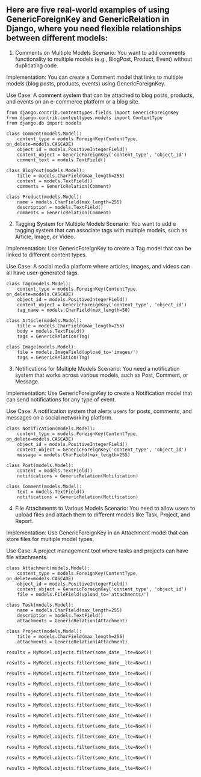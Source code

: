 ## Here are five real-world examples of using GenericForeignKey and GenericRelation in Django, where you need flexible relationships between different models:

1. Comments on Multiple Models
Scenario: You want to add comments functionality to multiple models (e.g., BlogPost, Product, Event) without duplicating code.

Implementation: You can create a Comment model that links to multiple models (blog posts, products, events) using GenericForeignKey.


Use Case: A comment system that can be attached to blog posts, products, and events on an e-commerce platform or a blog site.
```ch
from django.contrib.contenttypes.fields import GenericForeignKey
from django.contrib.contenttypes.models import ContentType
from django.db import models

class Comment(models.Model):
    content_type = models.ForeignKey(ContentType, on_delete=models.CASCADE)
    object_id = models.PositiveIntegerField()
    content_object = GenericForeignKey('content_type', 'object_id')
    comment_text = models.TextField()

class BlogPost(models.Model):
    title = models.CharField(max_length=255)
    content = models.TextField()
    comments = GenericRelation(Comment)

class Product(models.Model):
    name = models.CharField(max_length=255)
    description = models.TextField()
    comments = GenericRelation(Comment)

```


2. Tagging System for Multiple Models
Scenario: You want to add a tagging system that can associate tags with multiple models, such as Article, Image, or Video.

Implementation: Use GenericForeignKey to create a Tag model that can be linked to different content types.

Use Case: A social media platform where articles, images, and videos can all have user-generated tags.
```ch
class Tag(models.Model):
    content_type = models.ForeignKey(ContentType, on_delete=models.CASCADE)
    object_id = models.PositiveIntegerField()
    content_object = GenericForeignKey('content_type', 'object_id')
    tag_name = models.CharField(max_length=50)

class Article(models.Model):
    title = models.CharField(max_length=255)
    body = models.TextField()
    tags = GenericRelation(Tag)

class Image(models.Model):
    file = models.ImageField(upload_to='images/')
    tags = GenericRelation(Tag)
```

3. Notifications for Multiple Models
Scenario: You need a notification system that works across various models, such as Post, Comment, or Message.

Implementation: Use GenericForeignKey to create a Notification model that can send notifications for any type of event.

Use Case: A notification system that alerts users for posts, comments, and messages on a social networking platform.
```ch
class Notification(models.Model):
    content_type = models.ForeignKey(ContentType, on_delete=models.CASCADE)
    object_id = models.PositiveIntegerField()
    content_object = GenericForeignKey('content_type', 'object_id')
    message = models.CharField(max_length=255)

class Post(models.Model):
    content = models.TextField()
    notifications = GenericRelation(Notification)

class Comment(models.Model):
    text = models.TextField()
    notifications = GenericRelation(Notification)
```


4. File Attachments to Various Models
Scenario: You need to allow users to upload files and attach them to different models like Task, Project, and Report.

Implementation: Use GenericForeignKey in an Attachment model that can store files for multiple model types.

Use Case: A project management tool where tasks and projects can have file attachments.


```ch
class Attachment(models.Model):
    content_type = models.ForeignKey(ContentType, on_delete=models.CASCADE)
    object_id = models.PositiveIntegerField()
    content_object = GenericForeignKey('content_type', 'object_id')
    file = models.FileField(upload_to='attachments/')

class Task(models.Model):
    name = models.CharField(max_length=255)
    description = models.TextField()
    attachments = GenericRelation(Attachment)

class Project(models.Model):
    title = models.CharField(max_length=255)
    attachments = GenericRelation(Attachment)
```
```ch
results = MyModel.objects.filter(some_date__lte=Now())
```
```ch
results = MyModel.objects.filter(some_date__lte=Now())
```
```ch
results = MyModel.objects.filter(some_date__lte=Now())
```
```ch
results = MyModel.objects.filter(some_date__lte=Now())
```
```ch
results = MyModel.objects.filter(some_date__lte=Now())
```
```ch
results = MyModel.objects.filter(some_date__lte=Now())
```
```ch
results = MyModel.objects.filter(some_date__lte=Now())
```
```ch
results = MyModel.objects.filter(some_date__lte=Now())
```
```ch
results = MyModel.objects.filter(some_date__lte=Now())
```
```ch
results = MyModel.objects.filter(some_date__lte=Now())
```
```ch
results = MyModel.objects.filter(some_date__lte=Now())
```
```ch
results = MyModel.objects.filter(some_date__lte=Now())
```